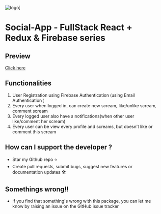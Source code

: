 ![logo](https://fiverr-res.cloudinary.com/images/t_main1,q_auto,f_auto/gigs/119555635/original/c133f83fa76fabfac90ce439c10b0b760b0a8d4f/do-react-redux-firebase-development.jpg)]

# Social-App - FullStack React + Redux & Firebase series

## Preview
[Click here](https://social-app-59da7.firebaseapp.com/)

## Functionalities
1.  User Registration using Firebase Authentication (using Email Authentication )
2. Every user when logged in, can create new scream, like/unlike scream, comment scream
3. Every logged user also have a notifications(when other user like/comment her scream)
4. Every user can be view every profile and screams, but doesn't like or comment this scream

## How can I support the developer ?

* Star my Github repo ⭐
* Create pull requests, submit bugs, suggest new features or documentation updates 🛠

## Somethings wrong!!

- If you find that something's wrong with this package, you can let me know by raising an issue on the GitHub issue tracker
